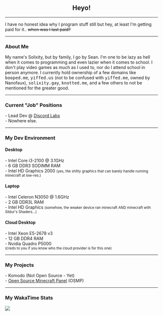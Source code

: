 <div align="center">
    <h2>Heyo!</h2>
    <hr />
</div>
I have no honest idea why I program stuff still but hey, at least I'm getting paid for it.. <strike>when was I last paid?</strike>
<hr />
<h3>About Me</h3>
<p>My name's Solixity, but by family, I go by Sean. I'm one to be lazy as hell when it comes to programming and even lazier when it comes to school. I don't play video games as much as I used to, nor do I attend school in person anymore. I currently hold ownership of a few domains like <kbd>booped.me</kbd>, <kbd>yiffed.us</kbd> (not to be confused with <kbd>yiffed.me</kbd>, owned by Nanofaux), <kbd>solixity.gay</kbd>, <kbd>knotted.me</kbd>, and a few others to not be mentioned for the greater good.</p>
<hr />
<h3>Current "Job" Positions</h3>
- Lead Dev @ <a href="https://github.com/labdiscord">Discord Labs</a> <br />
- Nowhere else.
<hr />
<h3>My Dev Environment</h4>
<h4>Desktop</h4>
- Intel Core i3-2100 @ 3.1GHz <br />
- 6 GB DDR3 SODIMM RAM <br />
- Intel HD Graphics 2000 <small>(yes, the shitty graphics that can barely handle running minecraft at low-res.)</small> <br />
<h4>Laptop</h4>
- Intel Celeron N3050 @ 1.6GHz <br />
- 2 GB DDR3L RAM <br />
- Intel HD Graphics <small>(somehow, the weaker device ran minecraft AND minecraft with Sildur's Shaders...)</small>
<h4>Cloud Desktop</h4>
- Intel Xeon E5-2678 v3 <br />
- 12 GB DDR4 RAM <br />
- Nvidia Quadro P5000 <br />
<small>(creds to you if you know who the cloud provider is for this one)</small>
<hr />
<h3>My Projects</h3>
- Komodo (Not Open Source - Yet) <br />
- <a href="https://github.com/Solixity/OpenSourceMinecraftPanel">Open Source Minecraft Panel</a> (OSMP) <br />
<hr />
<h3>My WakaTime Stats</h3>
<img src="https://github-readme-stats.vercel.app/api/wakatime?username=Solixity&theme=dark" />
